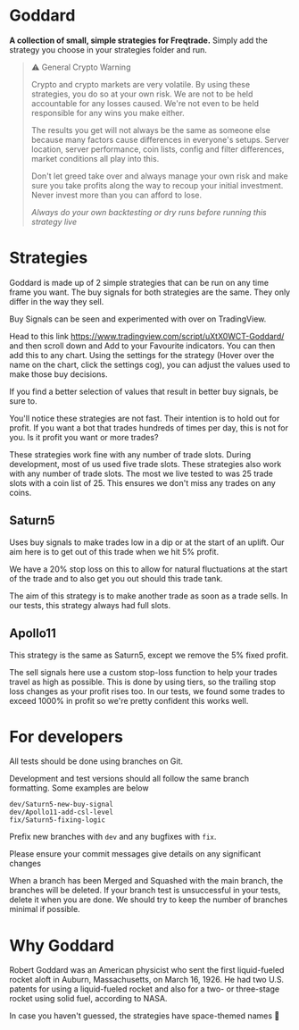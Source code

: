 # Goddard

**A collection of small, simple strategies for Freqtrade.** Simply add the strategy you choose in your strategies folder and run.



> ⚠️ General Crypto Warning
> 
> Crypto and crypto markets are very volatile. By using these strategies, you do so at your own risk. We are not to be held accountable for any losses caused. We're not even to be held responsible for any wins you make either.
>
>The results you get will not always be the same as someone else because many factors cause differences in everyone's setups. Server location, server performance, coin lists, config and filter differences, market conditions all play into this.
>
>Don't let greed take over and always manage your own risk and make sure you take profits along the way to recoup your initial investment. Never invest more than you can afford to lose.
>
> *Always do your own backtesting or dry runs before running this strategy live*



# Strategies

Goddard is made up of 2 simple strategies that can be run on any time frame you want. The buy signals for both strategies are the same. They only differ in the way they sell.

Buy Signals can be seen and experimented with over on TradingView. 

Head to this link https://www.tradingview.com/script/uXtX0WCT-Goddard/ and then scroll down and Add to your Favourite indicators. You can then add this to any chart. Using the settings for the strategy (Hover over the name on the chart, click the settings cog), you can adjust the values used to make those buy decisions.

If you find a better selection of values that result in better buy signals, be sure to.

You'll notice these strategies are not fast. Their intention is to hold out for profit. If you want a bot that trades hundreds of times per day, this is not for you. Is it profit you want or more trades?

These strategies work fine with any number of trade slots. During development, most of us used five trade slots. These strategies also work with any number of trade slots. The most we live tested to was 25 trade slots with a coin list of 25. This ensures we don't miss any trades on any coins.


## Saturn5
Uses buy signals to make trades low in a dip or at the start of an uplift. Our aim here is to get out of this trade when we hit 5% profit.

We have a 20% stop loss on this to allow for natural fluctuations at the start of the trade and to also get you out should this trade tank.

The aim of this strategy is to make another trade as soon as a trade sells. In our tests, this strategy always had full slots.

## Apollo11
This strategy is the same as Saturn5, except we remove the 5% fixed profit. 

The sell signals here use a custom stop-loss function to help your trades travel as high as possible. This is done by using tiers, so the trailing stop loss changes as your profit rises too. In our tests, we found some trades to exceed 1000% in profit so we're pretty confident this works well.



# For developers

All tests should be done using branches on Git. 

Development and test versions should all follow the same branch formatting. Some examples are below
```
dev/Saturn5-new-buy-signal
dev/Apollo11-add-csl-level
fix/Saturn5-fixing-logic
```

Prefix new branches with `dev` and any bugfixes with `fix`. 

Please ensure your commit messages give details on any significant changes

When a branch has been Merged and Squashed with the main branch, the branches will be deleted. If your branch test is unsuccessful in your tests, delete it when you are done. We should try to keep the number of branches minimal if possible.



# Why Goddard

Robert Goddard was an American physicist who sent the first liquid-fueled rocket aloft in Auburn, Massachusetts, on March 16, 1926. He had two U.S. patents for using a liquid-fueled rocket and also for a two- or three-stage rocket using solid fuel, according to NASA. 

In case you haven't guessed, the strategies have space-themed names 🚀
